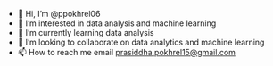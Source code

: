 - 👋 Hi, I’m @ppokhrel06
- 👀 I’m interested in data analysis and machine learning
- 🌱 I’m currently learning data analysis
- 💞️ I’m looking to collaborate on data analytics and machine learning
- 📫 How to reach me email prasiddha.pokhrel15@gmail.com

<!---
ppokhrel06/ppokhrel06 is a ✨ special ✨ repository because its `README.md` (this file) appears on your GitHub profile.
You can click the Preview link to take a look at your changes.
--->
